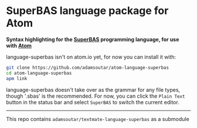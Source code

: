 # SuperBAS language package for Atom

**Syntax highlighting for the [SuperBAS](https://github.com/adamsoutar/SuperBAS) programming language, for use with [Atom](https://atom.io/)**

language-superbas isn't on atom.io yet, for now you can install it with:

```bash
git clone https://github.com/adamsoutar/atom-language-superbas
cd atom-language-superbas
apm link
```

language-superbas doesn't take over as the grammar for any file types, though '.sbas' is the recommended. For now, you can click the `Plain Text` button in the status bar and select `SuperBAS` to switch the current editor.

----

This repo contains `adamsoutar/textmate-language-superbas` as a submodule
